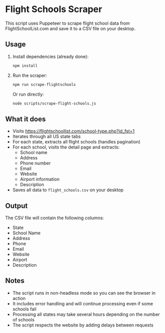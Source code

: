 # Flight Schools Scraper

This script uses Puppeteer to scrape flight school data from FlightSchoolList.com and save it to a CSV file on your desktop.

## Usage

1. Install dependencies (already done):
   ```bash
   npm install
   ```

2. Run the scraper:
   ```bash
   npm run scrape-flightschools
   ```

   Or run directly:
   ```bash
   node scripts/scrape-flight-schools.js
   ```

## What it does

- Visits https://flightschoollist.com/school-type.php?id_fst=1
- Iterates through all US state tabs
- For each state, extracts all flight schools (handles pagination)
- For each school, visits the detail page and extracts:
  - School name
  - Address
  - Phone number
  - Email
  - Website
  - Airport information
  - Description
- Saves all data to `flight_schools.csv` on your desktop

## Output

The CSV file will contain the following columns:
- State
- School Name
- Address
- Phone
- Email
- Website
- Airport
- Description

## Notes

- The script runs in non-headless mode so you can see the browser in action
- It includes error handling and will continue processing even if some schools fail
- Processing all states may take several hours depending on the number of schools
- The script respects the website by adding delays between requests
